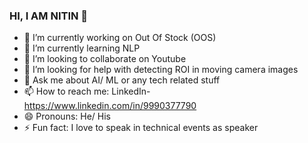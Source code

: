 ### HI, I AM NITIN 👋



- 🔭 I’m currently working on Out Of Stock (OOS)
- 🌱 I’m currently learning NLP
- 👯 I’m looking to collaborate on Youtube
- 🤔 I’m looking for help with detecting ROI in moving camera images
- 💬 Ask me about AI/ ML or any tech related stuff
- 📫 How to reach me: LinkedIn- https://www.linkedin.com/in/9990377790
- 😄 Pronouns: He/ His
- ⚡ Fun fact: I love to speak in technical events as speaker
